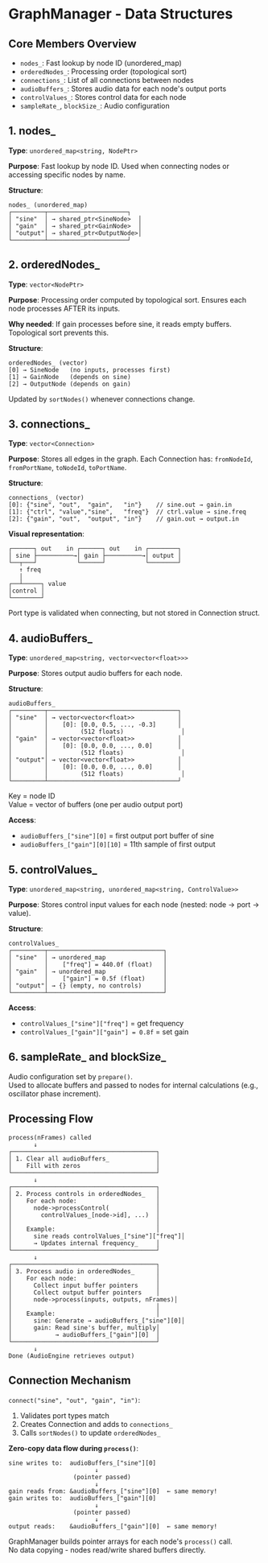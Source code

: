 # GraphManager - Data Structures

## Core Members Overview

- `nodes_`: Fast lookup by node ID (unordered_map)
- `orderedNodes_`: Processing order (topological sort)
- `connections_`: List of all connections between nodes
- `audioBuffers_`: Stores audio data for each node's output ports
- `controlValues_`: Stores control data for each node
- `sampleRate_`, `blockSize_`: Audio configuration

## 1. nodes_

**Type**: `unordered_map<string, NodePtr>`

**Purpose**: Fast lookup by node ID. Used when connecting nodes or accessing specific nodes by name.

**Structure**:
```
nodes_ (unordered_map)
┌─────────┬──────────────────────┐
│ "sine"  │ → shared_ptr<SineNode>  │
│ "gain"  │ → shared_ptr<GainNode>  │
│ "output"│ → shared_ptr<OutputNode>│
└─────────┴──────────────────────┘
```

## 2. orderedNodes_

**Type**: `vector<NodePtr>`

**Purpose**: Processing order computed by topological sort. Ensures each node processes AFTER its inputs.

**Why needed**: If gain processes before sine, it reads empty buffers. Topological sort prevents this.

**Structure**:
```
orderedNodes_ (vector)
[0] → SineNode   (no inputs, processes first)
[1] → GainNode   (depends on sine)
[2] → OutputNode (depends on gain)
```

Updated by `sortNodes()` whenever connections change.

## 3. connections_

**Type**: `vector<Connection>`

**Purpose**: Stores all edges in the graph. Each Connection has: `fromNodeId`, `fromPortName`, `toNodeId`, `toPortName`.

**Structure**:
```
connections_ (vector)
[0]: {"sine", "out",  "gain",   "in"}    // sine.out → gain.in
[1]: {"ctrl", "value","sine",   "freq"}  // ctrl.value → sine.freq
[2]: {"gain", "out",  "output", "in"}    // gain.out → output.in
```

**Visual representation**:
```
┌──────┐ out    in ┌──────┐ out    in ┌────────┐
│ sine ├──────────→│ gain ├──────────→│ output │
└──┬───┘           └──────┘           └────────┘
   ↑ freq
   │
┌──┴─────┐ value
│control │
└────────┘
```

Port type is validated when connecting, but not stored in Connection struct.

## 4. audioBuffers_

**Type**: `unordered_map<string, vector<vector<float>>>`

**Purpose**: Stores output audio buffers for each node.

**Structure**:
```
audioBuffers_
┌─────────┬────────────────────────────────────┐
│ "sine"  │ → vector<vector<float>>            │
│         │    [0]: [0.0, 0.5, ..., -0.3]      │
│         │         (512 floats)                │
│ "gain"  │ → vector<vector<float>>            │
│         │    [0]: [0.0, 0.0, ..., 0.0]       │
│         │         (512 floats)                │
│ "output"│ → vector<vector<float>>            │
│         │    [0]: [0.0, 0.0, ..., 0.0]       │
│         │         (512 floats)                │
└─────────┴────────────────────────────────────┘
```

Key = node ID  
Value = vector of buffers (one per audio output port)

**Access**:
- `audioBuffers_["sine"][0]` = first output port buffer of sine
- `audioBuffers_["gain"][0][10]` = 11th sample of first output

## 5. controlValues_

**Type**: `unordered_map<string, unordered_map<string, ControlValue>>`

**Purpose**: Stores control input values for each node (nested: node → port → value).

**Structure**:
```
controlValues_
┌─────────┬────────────────────────────────┐
│ "sine"  │ → unordered_map                │
│         │    ["freq"] = 440.0f (float)   │
│ "gain"  │ → unordered_map                │
│         │    ["gain"] = 0.5f (float)     │
│ "output"│ → {} (empty, no controls)      │
└─────────┴────────────────────────────────┘
```

**Access**:
- `controlValues_["sine"]["freq"]` = get frequency
- `controlValues_["gain"]["gain"] = 0.8f` = set gain

## 6. sampleRate_ and blockSize_

Audio configuration set by `prepare()`.  
Used to allocate buffers and passed to nodes for internal calculations (e.g., oscillator phase increment).

## Processing Flow

```
process(nFrames) called
       ↓
┌────────────────────────────────────────┐
│ 1. Clear all audioBuffers_             │
│    Fill with zeros                     │
└────────────────────────────────────────┘
       ↓
┌────────────────────────────────────────┐
│ 2. Process controls in orderedNodes_   │
│    For each node:                      │
│      node->processControl(             │
│        controlValues_[node->id], ...)  │
│                                        │
│    Example:                            │
│      sine reads controlValues_["sine"]["freq"]│
│      → Updates internal frequency_     │
└────────────────────────────────────────┘
       ↓
┌────────────────────────────────────────┐
│ 3. Process audio in orderedNodes_      │
│    For each node:                      │
│      Collect input buffer pointers     │
│      Collect output buffer pointers    │
│      node->process(inputs, outputs, nFrames)│
│                                        │
│    Example:                            │
│      sine: Generate → audioBuffers_["sine"][0]│
│      gain: Read sine's buffer, multiply│
│            → audioBuffers_["gain"][0]  │
└────────────────────────────────────────┘
       ↓
Done (AudioEngine retrieves output)
```

## Connection Mechanism

`connect("sine", "out", "gain", "in")`:

1. Validates port types match
2. Creates Connection and adds to `connections_`
3. Calls `sortNodes()` to update `orderedNodes_`

**Zero-copy data flow during `process()`**:
```
sine writes to:  audioBuffers_["sine"][0]
                        ↓
                  (pointer passed)
                        ↓
gain reads from: &audioBuffers_["sine"][0]  ← same memory!
gain writes to:  audioBuffers_["gain"][0]
                        ↓
                  (pointer passed)
                        ↓
output reads:    &audioBuffers_["gain"][0]  ← same memory!
```

GraphManager builds pointer arrays for each node's `process()` call.  
No data copying - nodes read/write shared buffers directly.

